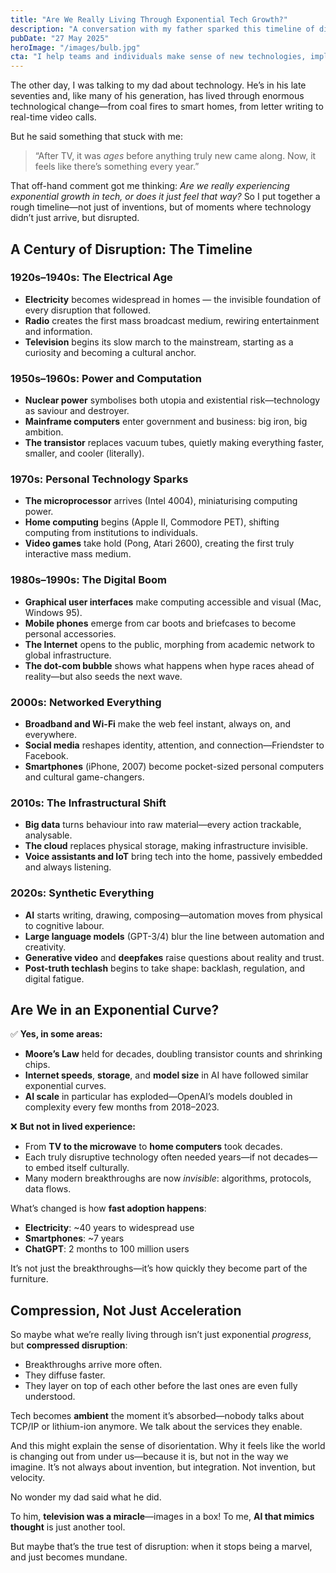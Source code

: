 ```yaml
---
title: "Are We Really Living Through Exponential Tech Growth?"
description: "A conversation with my father sparked this timeline of disruptive technologies and a reflection on whether progress is accelerating—or just feels like it."
pubDate: "27 May 2025"
heroImage: "/images/bulb.jpg"
cta: "I help teams and individuals make sense of new technologies, implement ethical digital strategies, and future-proof their digital presence."
---
```


The other day, I was talking to my dad about technology. He’s in his late seventies and, like many of his generation, has lived through enormous technological change—from coal fires to smart homes, from letter writing to real-time video calls. 

But he said something that stuck with me:

> “After TV, it was *ages* before anything truly new came along. Now, it feels like there’s something every year.”

That off-hand comment got me thinking: *Are we really experiencing exponential growth in tech, or does it just feel that way?* So I put together a rough timeline—not just of inventions, but of moments where technology didn’t just arrive, but disrupted.

## A Century of Disruption: The Timeline

### 1920s–1940s: The Electrical Age
- **Electricity** becomes widespread in homes — the invisible foundation of every disruption that followed.
- **Radio** creates the first mass broadcast medium, rewiring entertainment and information.
- **Television** begins its slow march to the mainstream, starting as a curiosity and becoming a cultural anchor.

### 1950s–1960s: Power and Computation
- **Nuclear power** symbolises both utopia and existential risk—technology as saviour and destroyer.
- **Mainframe computers** enter government and business: big iron, big ambition.
- **The transistor** replaces vacuum tubes, quietly making everything faster, smaller, and cooler (literally).

### 1970s: Personal Technology Sparks
- **The microprocessor** arrives (Intel 4004), miniaturising computing power.
- **Home computing** begins (Apple II, Commodore PET), shifting computing from institutions to individuals.
- **Video games** take hold (Pong, Atari 2600), creating the first truly interactive mass medium.

### 1980s–1990s: The Digital Boom
- **Graphical user interfaces** make computing accessible and visual (Mac, Windows 95).
- **Mobile phones** emerge from car boots and briefcases to become personal accessories.
- **The Internet** opens to the public, morphing from academic network to global infrastructure.
- **The dot-com bubble** shows what happens when hype races ahead of reality—but also seeds the next wave.

### 2000s: Networked Everything
- **Broadband and Wi-Fi** make the web feel instant, always on, and everywhere.
- **Social media** reshapes identity, attention, and connection—Friendster to Facebook.
- **Smartphones** (iPhone, 2007) become pocket-sized personal computers and cultural game-changers.

### 2010s: The Infrastructural Shift
- **Big data** turns behaviour into raw material—every action trackable, analysable.
- **The cloud** replaces physical storage, making infrastructure invisible.
- **Voice assistants and IoT** bring tech into the home, passively embedded and always listening.

### 2020s: Synthetic Everything
- **AI** starts writing, drawing, composing—automation moves from physical to cognitive labour.
- **Large language models** (GPT-3/4) blur the line between automation and creativity.
- **Generative video** and **deepfakes** raise questions about reality and trust.
- **Post-truth techlash** begins to take shape: backlash, regulation, and digital fatigue.

## Are We in an Exponential Curve?

✅ **Yes, in some areas:**
- **Moore’s Law** held for decades, doubling transistor counts and shrinking chips.
- **Internet speeds**, **storage**, and **model size** in AI have followed similar exponential curves.
- **AI scale** in particular has exploded—OpenAI’s models doubled in complexity every few months from 2018–2023.

❌ **But not in lived experience:**
- From **TV to the microwave** to **home computers** took decades.
- Each truly disruptive technology often needed years—if not decades—to embed itself culturally.
- Many modern breakthroughs are now *invisible*: algorithms, protocols, data flows.

What’s changed is how **fast adoption happens**:

- **Electricity**: ~40 years to widespread use
- **Smartphones**: ~7 years
- **ChatGPT**: 2 months to 100 million users

It’s not just the breakthroughs—it’s how quickly they become part of the furniture.

## Compression, Not Just Acceleration

So maybe what we’re really living through isn’t just exponential *progress*, but **compressed disruption**:
- Breakthroughs arrive more often.
- They diffuse faster.
- They layer on top of each other before the last ones are even fully understood.

Tech becomes **ambient** the moment it’s absorbed—nobody talks about TCP/IP or lithium-ion anymore. We talk about the services they enable.

And this might explain the sense of disorientation. Why it feels like the world is changing out from under us—because it is, but not in the way we imagine. It’s not always about invention, but integration. Not invention, but velocity.

No wonder my dad said what he did.

To him, **television was a miracle**—images in a box! To me, **AI that mimics thought** is just another tool.

But maybe that’s the true test of disruption: when it stops being a marvel, and just becomes mundane.